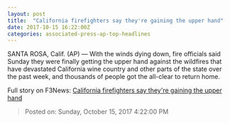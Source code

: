 ```yaml
---
layout: post
title:  "California firefighters say they're gaining the upper hand"
date: 2017-10-15 16:22:00Z
categories: associated-press-ap-top-headlines
---
```


SANTA ROSA, Calif. (AP) — With the winds dying down, fire officials said Sunday they were finally getting the upper hand against the wildfires that have devastated California wine country and other parts of the state over the past week, and thousands of people got the all-clear to return home.


Full story on F3News: [California firefighters say they're gaining the upper hand](http://www.f3nws.com/n/2ajzrC)

> Posted on: Sunday, October 15, 2017 4:22:00 PM
